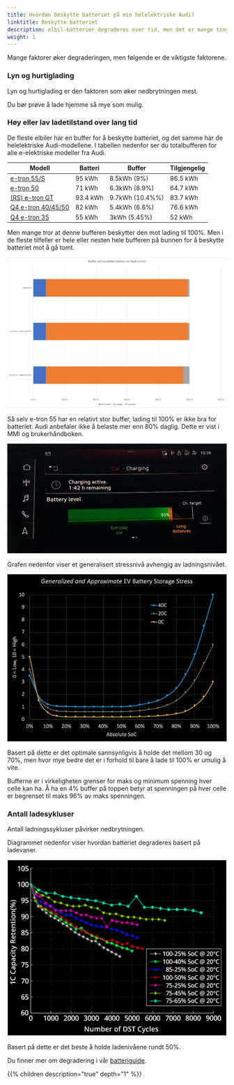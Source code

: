 ```yaml
---
title: Hvordan beskytte batteriet på min helelektriske Audi?
linktitle: Beskytte batteriet
description: elbil-batterier degraderes over tid, men det er mange ting du kan gjøre for at de skal beholde kapasiteten lenger.
weight: 1
---
```


Mange faktorer øker degraderingen, men følgende er de viktigste faktorene.

### Lyn og hurtiglading

Lyn og hurtiglading er den faktoren som øker nedbrytningen mest.

Du bør prøve å lade hjemme så mye som mulig.

### Høy eller lav ladetilstand over lang tid

De fleste elbiler har en buffer for å beskytte batteriet, og det samme har de helelektriske Audi-modellene. I tabellen nedenfor ser du totalbufferen for alle e-elektriske modeller fra Audi.

| Modell | Batteri | Buffer | Tilgjengelig |
|------|-------|-------|-------|
| [e-tron 55/S](/models/e-tron/drivetrain/battery/) | 95 kWh | 8.5kWh (9%)  | 86.5 kWh |
| [e-tron 50](/models/e-tron/drivetrain/battery/) | 71 kWh | 6.3kWh (8.9%)  | 64.7 kWh |
| [(RS) e-tron GT](/models/e-tron-gt/drivetrain/battery/) | 93.4 kWh | 9.7kWh (10.4%%)  | 83.7 kWh |
| [Q4 e-tron 40/45/50](/models/q4-e-tron/drivetrain/battery/#battery-q4-40-e-tron-and-q4-50-e-tron)  | 82 kWh | 5.4kWh (6.6%)  | 76.6 kWh |
| [Q4 e-tron 35](/models/q4-e-tron/drivetrain/battery/#battery-q4-35) | 55 kWh | 3kWh (5.45%)  | 52 kWh |

Men mange tror at denne bufferen beskytter den mot lading til 100%. Men i de fleste tilfeller er hele eller nesten hele bufferen på bunnen for å beskytte batteriet mot å gå tomt.

![bilde](buffersize.png "Buffer størrelse" )

Så selv e-tron 55 har en relativt stor buffer, lading til 100% er ikke bra for batteriet. Audi anbefaler ikke å belaste mer enn 80% daglig. Dette er vist i MMI og brukerhåndboken.

![bilde](chargingtarget.png "Lademål")

Grafen nedenfor viser et generalisert stressnivå avhengig av ladningsnivået.

![bilde](evstoragestress.png)

Basert på dette er det optimale sannsynligvis å holde det mellom 30 og 70%, men hvor mye bedre det er i forhold til bare å lade til 100% er umulig å vite.

Bufferne er i virkeligheten grenser for maks og minimum spenning hver celle kan ha. Å ha en 4% buffer på toppen betyr at spenningen på hver celle er begrenset til maks 96% av maks spenningen.

### Antall ladesykluser

Antall ladningssykluser påvirker nedbrytningen.

Diagrammet nedenfor viser hvordan batteriet degraderes basert på ladevaner.

![bilde](dstcycles.png "Battery degradation")

Basert på dette er det beste å holde ladenivåene rundt 50%.

Du finner mer om degradering i vår [batteriguide](../../../technology/battery/).

{{% children description="true" depth="1" %}}
